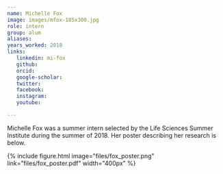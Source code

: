 ```yaml
---
name: Michelle Fox
image: images/mfox-185x300.jpg
role: intern
group: alum
aliases:
years_worked: 2018
links:
   linkedin: mi-fox
   github:
   orcid: 
   google-scholar:
   twitter:
   facebook:
   instagram: 
   youtube:

---
```


Michelle Fox was a summer intern selected by the Life Sciences Summer Institute during the summer of 2018. Her poster describing her research is below.

{%
  include figure.html
  image="files/fox_poster.png"
  link="files/fox_poster.pdf"
  width="400px"
%}